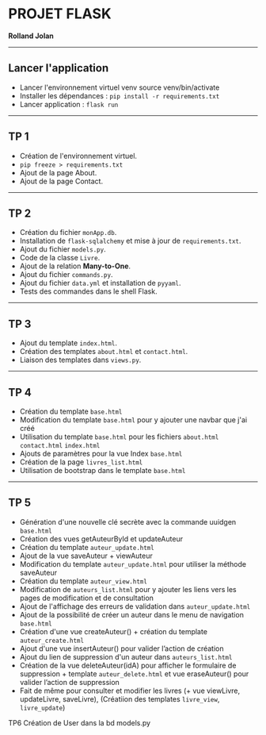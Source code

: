 # PROJET FLASK

**Rolland Jolan**

---

## Lancer l'application
* Lancer l'environnement virtuel venv source venv/bin/activate
* Installer les dépendances : `pip install -r requirements.txt`
* Lancer application : `flask run`

---

## TP 1 

* Création de l'environnement virtuel.
* `pip freeze > requirements.txt`
* Ajout de la page About.
* Ajout de la page Contact.

---

## TP 2 

* Création du fichier `monApp.db`.
* Installation de `flask-sqlalchemy` et mise à jour de `requirements.txt`.
* Ajout du fichier `models.py`.
* Code de la classe `Livre`.
* Ajout de la relation **Many-to-One**.
* Ajout du fichier `commands.py`.
* Ajout du fichier `data.yml` et installation de `pyyaml`.
* Tests des commandes dans le shell Flask.

---

## TP 3 

* Ajout du template `index.html`.
* Création des templates `about.html` et `contact.html`.
* Liaison des templates dans `views.py`.

---

## TP 4

* Création du template `base.html`
* Modification du template `base.html` pour y ajouter une navbar que j'ai créé
* Utilisation du template `base.html` pour les fichiers `about.html` `contact.html` `index.html`
* Ajouts de paramètres pour la vue Index `base.html` 
* Création de la page `livres_list.html`
* Utilisation de bootstrap dans le template `base.html`

---

## TP 5

* Génération d'une nouvelle clé secrète avec la commande uuidgen `base.html`
* Création des vues getAuteurById et updateAuteur
* Création du template `auteur_update.html`
* Ajout de la vue saveAuteur + viewAuteur
* Modification du template `auteur_update.html` pour utiliser la méthode saveAuteur
* Création du template `auteur_view.html`
* Modification de `auteurs_list.html` pour y ajouter les liens vers les pages de modification et de consultation
* Ajout de l'affichage des erreurs de validation dans `auteur_update.html`
* Ajout de la possibilité de créer un auteur dans le menu de navigation `base.html`
* Création d'une vue createAuteur() + création du template `auteur_create.html`
* Ajout d'une vue insertAuteur() pour valider l’action de création
* Ajout du lien de suppression d'un auteur dans `auteurs_list.html`
* Création de la vue deleteAuteur(idA) pour afficher le formulaire de suppression + template `auteur_delete.html` et vue eraseAuteur() pour valider l’action de suppression
* Fait de même pour consulter et modifier les livres (+ vue viewLivre, updateLivre, saveLivre), (Créatiion des templates `livre_view`, `livre_update`)

TP6
Création de User dans la bd models.py